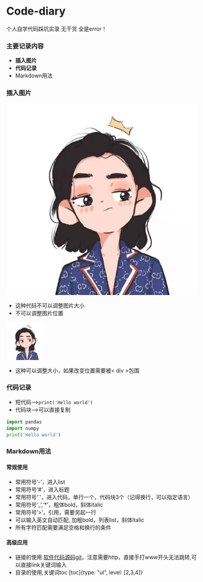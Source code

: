 # Code-diary
个人自学代码踩坑实录
无干货
全是error！

###  主要记录内容
- **插入图片**
- **代码记录**
- Markdown用法
### 插入图片
![示例图片](./FILES/readme.md/微信图片_20211206171542.jpg)
- 这种代码不可以调整图片大小
- 不可以调整图片位置
<img src=./FILES/readme.md/微信图片_20211206171542.jpg width="100" alt="图片描述文字">

- 这种可以调整大小，如果改变位置需要被< div >包围
### 代码记录
- 短代码-->`print('Hello world')`
- 代码块-->可以直接复制
```python
import pandas
import numpy
print('Hello world')
```
### Markdown用法
#### 常规使用
- 常用符号‘-’，进入list
- 常用符号‘#’，进入标题
- 常用符号‘`’，进入代码，单行一个，代码块3个（记得换行，可以指定语言）
- 常用符号‘_’,‘*’，粗体bold，斜体italic
- 常用符号‘>’，引用，需要另起一行
- 可以输入英文自动匹配, 加粗bold，列表list，斜体Italic
- 所有字符匹配需要满足空格和换行的条件
#### 高级应用
- 链接的使用
  [软件代码源码git](https://github.com/purocean/yn)，注意需要http，直接手打www开头无法跳转,可以直接link关键词输入
- 目录的使用,关键词toc
  [toc]{type: "ul", level: [2,3,4]} 
